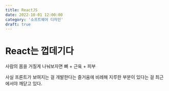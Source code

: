 ```yaml
---
title: ReactJS
date: 2022-10-01 12:00:00
category: '소프트웨어 디자인'
draft: true
---
```


# React는 껍데기다

사람의 몸을 거칠게 나눠보자면 뼈 + 근육 + 피부

사실 프론트가 보여지는 걸 개발한다는 즐거움에 비례해 지루한 부분이 있다는 걸 최근에서야 깨닫고 있다.
